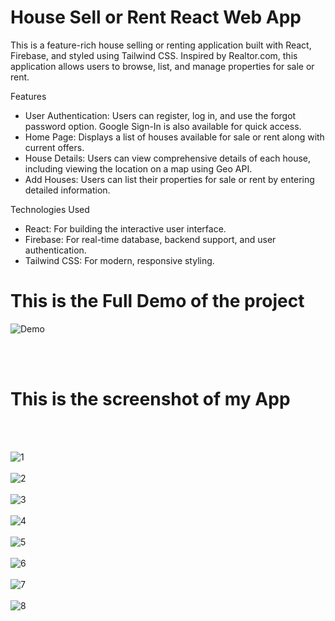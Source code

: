 # House Sell or Rent React Web App

This is a feature-rich house selling or renting application built with React, Firebase, and styled using Tailwind CSS. Inspired by Realtor.com, this application allows users to browse, list, and manage properties for sale or rent.

Features

<ul>
<li>User Authentication: Users can register, log in, and use the forgot password option. Google Sign-In is also available for quick access.</li>
<li>Home Page: Displays a list of houses available for sale or rent along with current offers.</li>
<li>House Details: Users can view comprehensive details of each house, including viewing the location on a map using Geo API.</li>
<li>Add Houses: Users can list their properties for sale or rent by entering detailed information.</li>
</ul>

Technologies Used

<ul>
<li>React: For building the interactive user interface.</li>
<li>Firebase: For real-time database, backend support, and user authentication.</li>
<li>Tailwind CSS: For modern, responsive styling.</li>
</ul>

<h1>This is the Full Demo of the project</h1>

![Demo](https://github.com/kusha2000/house-rent-web-react-firebase/assets/127003267/c1babfa1-6333-41ee-a3ca-e961594c656a)

<br><br>
<h1>This is the screenshot of my App</h1><br><br>

![1](https://github.com/kusha2000/house-rent-web-react-firebase/assets/127003267/241a707b-fad2-49b2-997a-c4b3d590361b)<br><br>
![2](https://github.com/kusha2000/house-rent-web-react-firebase/assets/127003267/c21faf87-6b79-4ed5-a163-25af3e07392e)<br><br>
![3](https://github.com/kusha2000/house-rent-web-react-firebase/assets/127003267/6a0ee3bc-2256-4544-81b6-493affbc039d)<br><br>
![4](https://github.com/kusha2000/house-rent-web-react-firebase/assets/127003267/93a829af-3206-4823-880b-054de6201b59)<br><br>
![5](https://github.com/kusha2000/house-rent-web-react-firebase/assets/127003267/5ab7d05c-a66f-4285-b77e-8531e6e2632f)<br><br>
![6](https://github.com/kusha2000/house-rent-web-react-firebase/assets/127003267/18cb77db-3540-4860-905d-e143111a9e9c)<br><br>
![7](https://github.com/kusha2000/house-rent-web-react-firebase/assets/127003267/0d493dfb-66cc-4698-957f-c3cf17b37f79)<br><br>
![8](https://github.com/kusha2000/house-rent-web-react-firebase/assets/127003267/214c33c6-b218-4ea5-a43a-d2428b8e39aa)<br><br>

